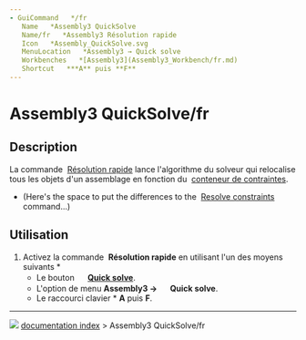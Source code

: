 ```yaml
---
- GuiCommand   */fr
   Name   *Assembly3 QuickSolve
   Name/fr   *Assembly3 Résolution rapide
   Icon   *Assembly_QuickSolve.svg
   MenuLocation   *Assembly3 → Quick solve
   Workbenches   *[Assembly3](Assembly3_Workbench/fr.md)
   Shortcut   ***A** puis **F**
---
```


# Assembly3 QuickSolve/fr

## Description

La commande <img alt="" src=images/Assembly_QuickSolve.svg  style="width   *24px;"> [Résolution rapide](Assembly3_QuickSolve/fr.md) lance l\'algorithme du solveur qui relocalise tous les objets d\'un assemblage en fonction du <img alt="" src=images/Assembly_Assembly_Constraints_Tree.svg  style="width   *16px;"> [conteneur de contraintes](Assembly3_CreateAssembly/fr#Description.md).

   *   (Here\'s the space to put the differences to the <img alt="" src=images/Assembly3_workbench_icon.svg‎‎  style="width   *16px;"> [Resolve constraints](Assembly3_ResolveConstraints.md) command\...)

## Utilisation

1.  Activez la commande <img alt="" src=images/Assembly_QuickSolve.svg  style="width   *16px;"> **Résolution rapide** en utilisant l\'un des moyens suivants    *
    -   Le bouton **<img src="images/Assembly_QuickSolve.svg‎‎" width=16px> [Quick solve](Assembly3_QuickSolve/fr.md)**.
    -   L\'option de menu **Assembly3 → <img src="images/Assembly_QuickSolve.svg‎‎" width=16px> Quick solve**.
    -   Le raccourci clavier    * **A** puis **F**.



---
![](images/Right_arrow.png) [documentation index](../README.md) > Assembly3 QuickSolve/fr
